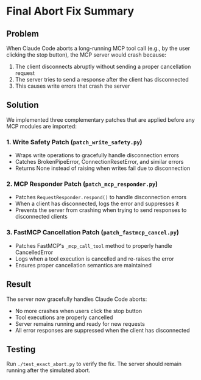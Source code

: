 # Final Abort Fix Summary

## Problem
When Claude Code aborts a long-running MCP tool call (e.g., by the user clicking the stop button), the MCP server would crash because:
1. The client disconnects abruptly without sending a proper cancellation request
2. The server tries to send a response after the client has disconnected
3. This causes write errors that crash the server

## Solution
We implemented three complementary patches that are applied before any MCP modules are imported:

### 1. Write Safety Patch (`patch_write_safety.py`)
- Wraps write operations to gracefully handle disconnection errors
- Catches BrokenPipeError, ConnectionResetError, and similar errors
- Returns None instead of raising when writes fail due to disconnection

### 2. MCP Responder Patch (`patch_mcp_responder.py`)
- Patches `RequestResponder.respond()` to handle disconnection errors
- When a client has disconnected, logs the error and suppresses it
- Prevents the server from crashing when trying to send responses to disconnected clients

### 3. FastMCP Cancellation Patch (`patch_fastmcp_cancel.py`)
- Patches FastMCP's `_mcp_call_tool` method to properly handle CancelledError
- Logs when a tool execution is cancelled and re-raises the error
- Ensures proper cancellation semantics are maintained

## Result
The server now gracefully handles Claude Code aborts:
- No more crashes when users click the stop button
- Tool executions are properly cancelled
- Server remains running and ready for new requests
- All error responses are suppressed when the client has disconnected

## Testing
Run `./test_exact_abort.py` to verify the fix. The server should remain running after the simulated abort.
